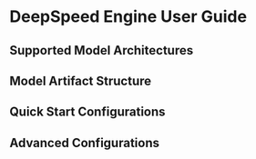 # DeepSpeed Engine User Guide

## Supported Model Architectures

## Model Artifact Structure

## Quick Start Configurations

## Advanced Configurations